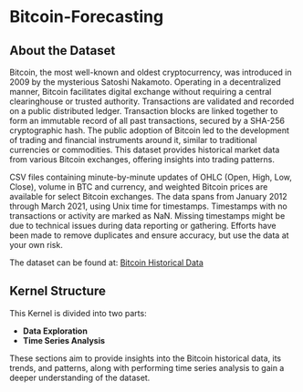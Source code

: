 # Bitcoin-Forecasting

## About the Dataset

Bitcoin, the most well-known and oldest cryptocurrency, was introduced in 2009 by the mysterious Satoshi Nakamoto. Operating in a decentralized manner, Bitcoin facilitates digital exchange without requiring a central clearinghouse or trusted authority. Transactions are validated and recorded on a public distributed ledger. Transaction blocks are linked together to form an immutable record of all past transactions, secured by a SHA-256 cryptographic hash. The public adoption of Bitcoin led to the development of trading and financial instruments around it, similar to traditional currencies or commodities. This dataset provides historical market data from various Bitcoin exchanges, offering insights into trading patterns.

CSV files containing minute-by-minute updates of OHLC (Open, High, Low, Close), volume in BTC and currency, and weighted Bitcoin prices are available for select Bitcoin exchanges. The data spans from January 2012 through March 2021, using Unix time for timestamps. Timestamps with no transactions or activity are marked as NaN. Missing timestamps might be due to technical issues during data reporting or gathering. Efforts have been made to remove duplicates and ensure accuracy, but use the data at your own risk.

The dataset can be found at: [Bitcoin Historical Data](https://www.kaggle.com/datasets/mczielinski/bitcoin-historical-data)

## Kernel Structure

This Kernel is divided into two parts:

- **Data Exploration**
- **Time Series Analysis**

These sections aim to provide insights into the Bitcoin historical data, its trends, and patterns, along with performing time series analysis to gain a deeper understanding of the dataset.
